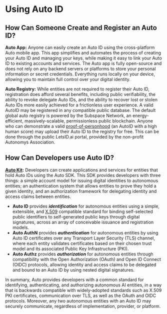 # Using Auto ID

## How Can Someone Create and Register an Auto ID?

**Auto App:** Anyone can easily create an Auto ID using the cross-platform Auto mobile app. This app simplifies and automates the process of creating your Auto ID and managing your keys, while making it easy to link your Auto ID to existing accounts and services. The Auto app is fully open-source and does not rely on any backend servers or platforms to store your personal information or secret credentials. Everything runs locally on your device, allowing you to maintain full control over your digital identity.

**Auto Registry:** While entities are not required to register their Auto ID, registration does afford several benefits, including public verifiability, the ability to revoke delegate Auto IDs, and the ability to recover lost or stolen Auto IDs more easily achieved for a frictionless user experience. A valid AutoID may be registered in any compatible public database. The default global auto registry is powered by the Subspace Network, an energy-efficient, massively-scalable, permissionless public blockchain. Anyone who can demonstrate a valid [proof-of-personhood](broken-reference) (an AutoID with a high human score) may upload their Auto ID to the registry for free. This can be done through the public LetsID.ai portal, provided by the non-profit Autonomys Association.

## How Can Developers use Auto ID?

[**Auto Kit**](../autokit/auto-kit-introduction.md)**:** Developers can create applications and services for entities that hold Auto IDs using the Auto SDK. This SDK provides developers with three things: a simple account model for issuing digital identities to autonomous entities; an authentication system that allows entities to prove they hold a given identity, and an authorization framework for delegating identity and access claims between entities.

* **Auto ID** provides _**identification**_ for autonomous entities using a simple, extensible, and [X.509](../autokit/list-of-potential-applications-built-with-auto-kit/auto-score/) compatible standard for binding self-selected public identifiers to self-generated public keys through digital signatures, across an array of conceivable issuance and registration models.
* **Auto AuthN** provides _**authentication**_ for autonomous entities by using Auto ID certificates over any Transport Layer Security (TLS) channel, where each entity validates certificates based on their chosen trust model and its associated Public Key Infrastructure (PKI).
* **Auto Authz** provides _**authorization**_ for autonomous entities through compatibility with the Open Authorization (OAuth) and Open ID Connect (OIDC) protocols, allowing identity and access claims to be delegated and bound to an Auto ID by using nested digital signatures.

In summary, Auto provides developers with a common standard for identifying, authenticating, and authorizing autonomous AI entities, in a way that is backwards compatible with widely-adopted standards such as X.509 PKI certificates, communication over TLS, as well as the OAuth and OIDC protocols. Moreover, any two autonomous entities with an Auto ID may securely communicate, regardless of implementation, provider, or platform.
